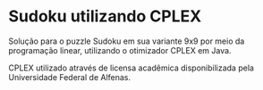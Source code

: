 # Sudoku utilizando CPLEX

Solução para o puzzle Sudoku em sua variante 9x9 por meio da programação linear, utilizando o otimizador CPLEX em Java.

CPLEX utilizado através de licensa acadêmica disponibilizada pela Universidade Federal de Alfenas.
